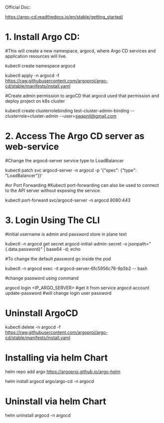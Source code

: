 Official Doc:

https://argo-cd.readthedocs.io/en/stable/getting_started/

# 1. Install Argo CD:
#This will create a new namespace, argocd, where Argo CD services and application resources will live.

kubectl create namespace argocd

kubectl apply -n argocd -f https://raw.githubusercontent.com/argoproj/argo-cd/stable/manifests/install.yaml


#Create admin permission to argoCD that argocd used that permission and deploy project on k8s cluster 

kubectl create clusterrolebinding test-cluster-admin-binding --clusterrole=cluster-admin --user=swapnil@gmail.com

# 2. Access The Argo CD server as web-service
#Change the argocd-server service type to LoadBalancer

kubectl patch svc argocd-server -n argocd -p '{"spec": {"type": "LoadBalancer"}}'

#or Port Forwarding 
#Kubectl port-forwarding can also be used to connect to the API server without exposing the service.

kubectl port-forward svc/argocd-server -n argocd 8080:443


# 3. Login Using The CLI
#initial username is admin and password store in plane text

kubectl -n argocd get secret argocd-initial-admin-secret -o jsonpath="{.data.password}" | base64 -d; echo

#To change the default password go inside the pod

kubectl -n argocd exec -it argocd-server-6fc5956c76-9p5b2 -- bash

#change password using command 

argocd login <IP_ARGO_SERVER>   #get it from service
argocd account update-password  #will change login user password


# Uninstall ArgoCD

kubectl delete -n argocd -f https://raw.githubusercontent.com/argoproj/argo-cd/stable/manifests/install.yaml



# Installing via helm Chart

helm repo add argo https://argoproj.github.io/argo-helm

helm install argocd argo/argo-cd -n argocd

# Uninstall via helm Chart

helm uninstall argocd -n argocd





